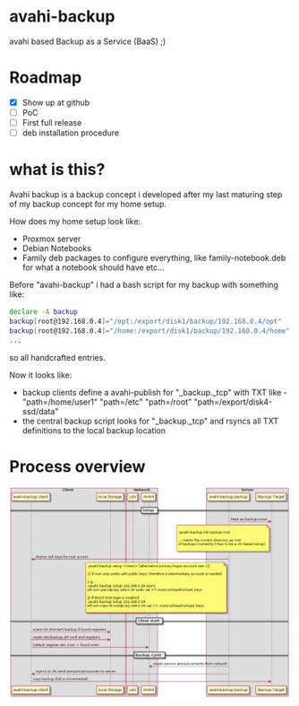 # avahi-backup
avahi based Backup as a Service (BaaS) ;)

# Roadmap

* [X] Show up at github
* [ ] PoC
* [ ] First full release
* [ ] deb installation procedure

# what is this?

Avahi backup is a backup concept i developed after my last maturing step of my backup concept for my home setup.

How does my home setup look like:
- Proxmox server
- Debian Notebooks
- Family deb packages to configure everything, like family-notebook.deb for what a notebook should have etc...

Before "avahi-backup" i had a bash script for my backup with something like:
```bash
declare -A backup
backup[root@192.168.0.4]="/opt:/export/disk1/backup/192.168.0.4/opt"
backup[root@192.168.0.4]="/home:/export/disk1/backup/192.168.0.4/home"
...
```

so all handcrafted entries.

Now it looks like:
- backup clients define a avahi-publish for "_backup._tcp" with TXT like - "path=/home/user1" "path=/etc" "path=/root" "path=/export/disk4-ssd/data"
- the central backup script looks for "_backup._tcp" and rsyncs all TXT definitions to the local backup location

# Process overview

![process overview](doc/readme.overview.png "Prozess Overview")